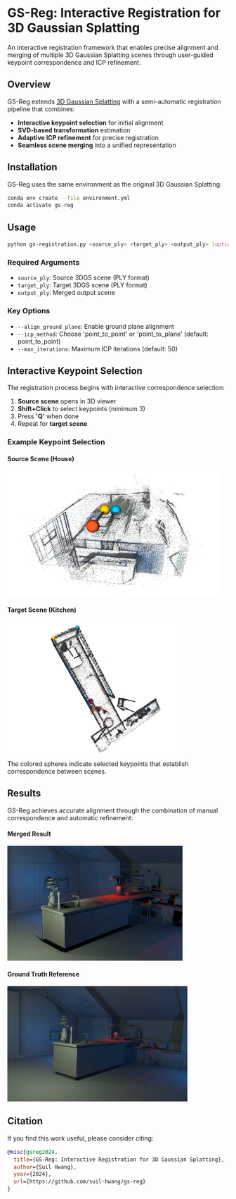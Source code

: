 # GS-Reg: Interactive Registration for 3D Gaussian Splatting

An interactive registration framework that enables precise alignment and merging of multiple 3D Gaussian Splatting scenes through user-guided keypoint correspondence and ICP refinement.

## Overview

GS-Reg extends [3D Gaussian Splatting](https://github.com/graphdeco-inria/gaussian-splatting) with a semi-automatic registration pipeline that combines:
- **Interactive keypoint selection** for initial alignment
- **SVD-based transformation** estimation
- **Adaptive ICP refinement** for precise registration
- **Seamless scene merging** into a unified representation

## Installation

GS-Reg uses the same environment as the original 3D Gaussian Splatting:

```bash
conda env create --file environment.yml
conda activate gs-reg
```

## Usage

```bash
python gs-registration.py <source_ply> <target_ply> <output_ply> [options]
```

### Required Arguments
- `source_ply`: Source 3DGS scene (PLY format)
- `target_ply`: Target 3DGS scene (PLY format)  
- `output_ply`: Merged output scene

### Key Options
- `--align_ground_plane`: Enable ground plane alignment
- `--icp_method`: Choose 'point_to_point' or 'point_to_plane' (default: point_to_point)
- `--max_iterations`: Maximum ICP iterations (default: 50)

## Interactive Keypoint Selection

The registration process begins with interactive correspondence selection:

1. **Source scene** opens in 3D viewer
2. **Shift+Click** to select keypoints (minimum 3)
3. Press **'Q'** when done
4. Repeat for **target scene**

### Example Keypoint Selection

#### Source Scene (House)
![House Keypoint Selection](assets/house_split.png)

#### Target Scene (Kitchen)
![Kitchen Keypoint Selection](assets/kitchen_split.png)

The colored spheres indicate selected keypoints that establish correspondence between scenes.

## Results

GS-Reg achieves accurate alignment through the combination of manual correspondence and automatic refinement:

#### Merged Result
![Registration Result](assets/ex_result.png)

#### Ground Truth Reference
![Ground Truth](assets/gt.png)


## Citation

If you find this work useful, please consider citing:
```bibtex
@misc{gsreg2024,
  title={GS-Reg: Interactive Registration for 3D Gaussian Splatting},
  author={Suil Hwang},
  year={2024},
  url={https://github.com/suil-hwang/gs-reg}
}
```
